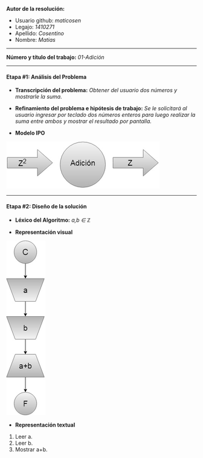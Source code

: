 **Autor de la resolución:**
  * Usuario github: *maticosen*
  * Legajo: *1410271*
  * Apellido: *Cosentino*
  * Nombre: *Matias*
  
---  

**Número y título del trabajo:** *01-Adición*

---

#### Etapa #1: Análisis del Problema

* **Transcripción del problema:** *Obtener del usuario dos números y mostrarle la suma.*

* **Refinamiento del problema e hipótesis de trabajo:** *Se le solicitará al usuario ingresar por teclado dos números enteros para luego realizar la suma entre ambos y mostrar el resultado por pantalla.*

* **Modelo IPO**

![](https://github.com/maticosen/AED/blob/master/Otros/01_IPO.jpg)

---

#### Etapa #2: Diseño de la solución

* **Léxico del Algoritmo:** *a,b ∈ ℤ*

* **Representación visual**

![](https://github.com/maticosen/AED/blob/master/Otros/01_DdF.jpg)

* **Representación textual**
1. Leer a.
2. Leer b.
3. Mostrar a+b.
